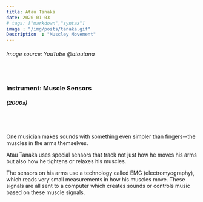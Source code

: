 ```yaml
---
title: Atau Tanaka
date: 2020-01-03
# tags: ["markdown","syntax"]
image : "/img/posts/tanaka.gif"
Description  : "Muscley Movement"
---
```


###### *Image source: YouTube @atautana*

#### &nbsp;

### Instrument: **Muscle Sensors**

##### (2000s)

## &nbsp;

One musician makes sounds with something even simpler than fingers--the muscles in the arms themselves.

Atau Tanaka uses special sensors that track not just how he moves his arms but also how he tightens or relaxes his muscles.

The sensors on his arms use a technology called EMG (electromyography), which reads very small measurements in how his muscles move. These signals are all sent to a computer which creates sounds or controls music based on these muscle signals.
